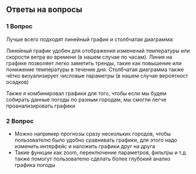 ## Ответы на вопросы

### 1 Вопрос

Лучше всего подходят линейный график и столбчатая диаграмма:

Линейный график удобен для отображения изменений температуры или скорости ветра во времени (в нашем случае по часам). Линия на графике позволяет легко заметить тренды, такие как повышение или понижение температуры в течение дня. Столбчатая диаграмма также чётко визуализирует числовые параметры (в нашем случае вероятност осадков)

Также я комбинировал графики для того, чтобы если мы будем собирать данные погоды по разным городам, мы смогли легче проанализировать графики

### 2 Вопрос 

- Можно например прогнозы сразу нескольких городов, чтобы пользователю было удобно сравнивать графики, для этого надо изменить интерфейс и наложить графики друг на друга
- Такие функции как zoom, переключение параметров, фильтры и т.д также помогут пользователю сделать более глубокий анализ графика погоды 